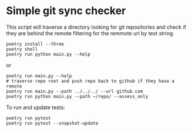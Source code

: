 # Simple git sync checker

This script will traverse a directory looking for git repositories and check
if they are behind the remote filtering for the remmote url by text string.

```
poetry install --three
poetry shell
poetry run python main.py --help
```
or

```
poetry run main.py --help
# traverse repo root and push repo back to github if they have a remote
poetry run main.py --path ../../../ --url github.com
poetry run python main.py --path ~/repo/ --assess_only
```

To run and update tests:

```
poetry run pytest
poetry run pytest --snapshot-update
```